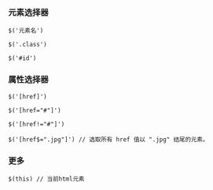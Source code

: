 

### 元素选择器

```
$('元素名')

$('.class')

$('#id')

```



### 属性选择器

```
$('[href]')

$('[href="#"]')

$('[href!="#"]')

$('[href$=".jpg"]') // 选取所有 href 值以 ".jpg" 结尾的元素。

```



### 更多

```
$(this) // 当前html元素




```









































































































